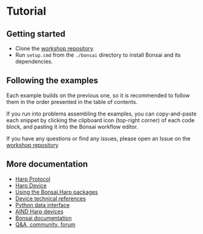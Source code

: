 # Tutorial

## Getting started

- Clone the [workshop repository](https://github.com/bruno-f-cruz/inc-2025-harp-workshop).
- Run `setup.cmd` from the `./bonsai` directory to install Bonsai and its dependencies.

## Following the examples

Each example builds on the previous one, so it is recommended to follow them in the order presented in the table of contents.

If you run into problems assembling the examples, you can copy-and-paste each snippet by clicking the clipboard icon (top-right corner) of each code block, and pasting it into the Bonsai workflow editor.

If you have any questions or find any issues, please open an Issue on the [workshop repository](https://github.com/bruno-f-cruz/inc-2025-harp-workshop/issues)

## More documentation

- [Harp Protocol](https://harp-tech.org/protocol/BinaryProtocol-8bit.html)
- [Harp Device](https://harp-tech.org/protocol/Device.html)
- [Using the Bonsai.Harp packages](https://harp-tech.org/articles/intro.html)
- [Device technical references](https://harp-tech.org/api/Harp.Behavior.html)
- [Python data interface](https://harp-tech.org/articles/python.html)
- [AIND Harp devices](https://allenneuraldynamics.github.io/Bonsai.AllenNeuralDynamics/harp_devices_spec/Harp_LicketySplit.html)
- [Bonsai documentation](https://bonsai-rx.org/docs/articles/observables.html)
- [Q&A, community, forum](https://github.com/orgs/harp-tech/discussions)
